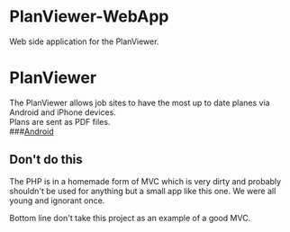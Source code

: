 PlanViewer-WebApp
=================

Web side application for the PlanViewer.  

PlanViewer
==========

The PlanViewer allows job sites to have the most up to date planes via Android and iPhone devices.  
Plans are sent as PDF files.  
###[Android](https://github.com/ShaneBurkhart/PlanViewer-Android)


## Don't do this


The PHP is in a homemade form of MVC which is very dirty and probably shouldn't be used for anything but a small app like this one.  We were all young and ignorant once.

Bottom line don't take this project as an example of a good MVC.
